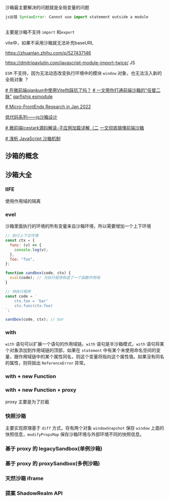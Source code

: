 
沙箱最主要解决的问题就是全局变量的问题


``` js error
js出错 SyntaxError: Cannot use import statement outside a module
 
```

主要是沙箱不支持 `import` 和`export`

vite中，如果不采用沙箱就无法补充baseURL




https://zhuanlan.zhihu.com/p/527437146


https://dmitripavlutin.com/javascript-module-import-twice/
JS 

`ESM` 不支持，因为无法动态改变执行环境中的模块 `window` 对象，也无法注入新的全局对象 ？

[# 在微前端qiankun中使用Vite你踩坑了吗？](https://cloud.tencent.com/developer/article/1953395)
[# 一文带你打通前端沙箱的"任督二脉"](https://juejin.cn/post/7124969690958397471)
[garfishjs esmodule](https://www.garfishjs.org/issues/#esmodule)

[# Micro-FrontEnds Research in Jan 2022](https://www.cnblogs.com/givingwu/p/15899672.html)

[低代码系列——js沙箱设计](https://qborfy.com/today/20220201.html)

[# 微前端icestark源码解读-子应用加载详解（二](https://juejin.cn/post/7155693892795858952#heading-19)
[一文彻底搞懂前端沙箱](https://www.51cto.com/article/710911.html)

[# 浅析 JavaScript 沙箱机制](https://juejin.cn/post/7024100854965731336#heading-7)

## 沙箱的概念


## 沙箱大全


### IIFE

使用作用域的隔离

### evel

沙箱里面执行的环境的所有变量来自沙箱环境，所以需要增加一个上下环境

``` js
// 执行上下文环境
const ctx = {
  func: (v) => {
    console.log(v);
  },
  foo: "foo",
};

function sandbox(code, ctx) {
  eval(code); // 为执行程序构造了一个函数作用域
}

// 待执行程序
const code = `
    ctx.foo = 'bar'
    ctx.func(ctx.foo)
`;

sandbox(code, ctx); // bar
```

### with

`with` 语句可以扩展一个语句的作用域链。`with` 语句是半沙箱模式，`with` 语句将某个对象添加到作用域链的顶部，如果在 `statement` 中有某个未使用命名空间的变量，跟作用域链中的某个属性同名，则这个变量将指向这个属性值。如果沒有同名的属性，则将拋出 `ReferenceError` 异常。


### with + new Function




### with + new Function + proxy

proxy 主要是为了拦截


### 快照沙箱

主要实现原理基于 `diff` 方式，存有两个对象 `windowSnapshot` 保存 `window` 上面的快照信息，`modifyPropsMap` 保存沙箱环境与外部环境不同的快照信息。


### 基于 proxy 的 legacySandbox(单例沙箱)


### 基于 proxy 的 proxySandbox(多例沙箱)


### 天然沙箱 iframe


### 提案 ShadowRealm API

